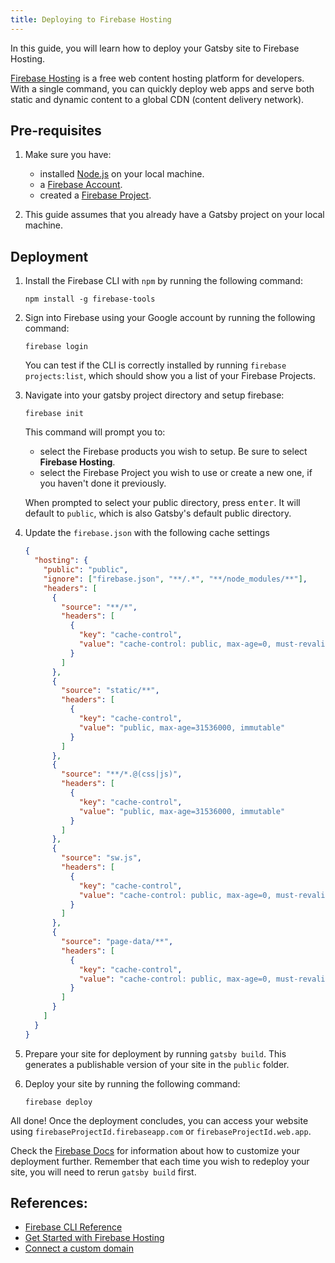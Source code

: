 ```yaml
---
title: Deploying to Firebase Hosting
---
```


In this guide, you will learn how to deploy your Gatsby site to Firebase Hosting.

[Firebase Hosting](https://firebase.google.com/docs/hosting) is a free web content hosting platform for developers. With a single command, you can quickly deploy web apps and serve both static and dynamic content to a global CDN (content delivery network).

## Pre-requisites

1. Make sure you have:

   - installed [Node.js](https://nodejs.org/en/download/) on your local machine.
   - a [Firebase Account](https://console.firebase.google.com).
   - created a [Firebase Project](https://firebase.google.com/docs/web/setup#create-firebase-project).

1. This guide assumes that you already have a Gatsby project on your local machine.

## Deployment

1. Install the Firebase CLI with `npm` by running the following command:

   ```shell
   npm install -g firebase-tools
   ```

1. Sign into Firebase using your Google account by running the following command:

   ```shell
   firebase login
   ```

   You can test if the CLI is correctly installed by running `firebase projects:list`, which should show you a list of your Firebase Projects.

1. Navigate into your gatsby project directory and setup firebase:

   ```shell
   firebase init
   ```

   This command will prompt you to:

   - select the Firebase products you wish to setup. Be sure to select **Firebase Hosting**.
   - select the Firebase Project you wish to use or create a new one, if you haven't done it previously.

   When prompted to select your public directory, press <kbd>enter</kbd>. It will default to `public`, which is also Gatsby's default public directory.

1. Update the `firebase.json` with the following cache settings

   ```json
   {
     "hosting": {
       "public": "public",
       "ignore": ["firebase.json", "**/.*", "**/node_modules/**"],
       "headers": [
         {
           "source": "**/*",
           "headers": [
             {
               "key": "cache-control",
               "value": "cache-control: public, max-age=0, must-revalidate"
             }
           ]
         },
         {
           "source": "static/**",
           "headers": [
             {
               "key": "cache-control",
               "value": "public, max-age=31536000, immutable"
             }
           ]
         },
         {
           "source": "**/*.@(css|js)",
           "headers": [
             {
               "key": "cache-control",
               "value": "public, max-age=31536000, immutable"
             }
           ]
         },
         {
           "source": "sw.js",
           "headers": [
             {
               "key": "cache-control",
               "value": "cache-control: public, max-age=0, must-revalidate"
             }
           ]
         },
         {
           "source": "page-data/**",
           "headers": [
             {
               "key": "cache-control",
               "value": "cache-control: public, max-age=0, must-revalidate"
             }
           ]
         }
       ]
     }
   }
   ```

1. Prepare your site for deployment by running `gatsby build`. This generates a publishable version of your site in the `public` folder.

1. Deploy your site by running the following command:

   ```shell
   firebase deploy
   ```

All done! Once the deployment concludes, you can access your website using `firebaseProjectId.firebaseapp.com` or `firebaseProjectId.web.app`.

Check the [Firebase Docs](https://firebase.google.com/docs/hosting/full-config) for information about how to customize your deployment further. Remember that each time you wish to redeploy your site, you will need to rerun `gatsby build` first.

## References:

- [Firebase CLI Reference](https://firebase.google.com/docs/cli)
- [Get Started with Firebase Hosting](https://firebase.google.com/docs/hosting/quickstart)
- [Connect a custom domain](https://firebase.google.com/docs/hosting/custom-domain)
